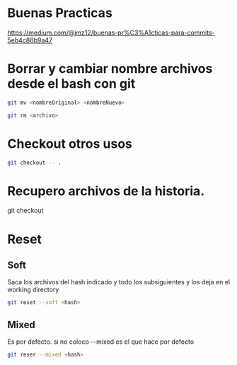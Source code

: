 # Buenas Practicas
https://medium.com/@jmz12/buenas-pr%C3%A1cticas-para-commits-5eb4c86b9a47

# Borrar y cambiar nombre archivos desde el bash con git
```bash
git mv <nombreOriginal> <nombreNuevo>
```
```bash
git rm <archivo>
```

# Checkout otros usos
```bash
git checkout -- .
```
# Recupero archivos de la historia.
git checkout <hash> <nombre-archivo>

# Reset


## Soft
Saca los archivos del hash indicado y todo los subsiguientes y los deja en el working directory

```bash
git reset --soft <hash>
```

## Mixed
Es por defecto. si no coloco --mixed es el que hace por defecto
```bash
git reser --mixed <hash>
```
